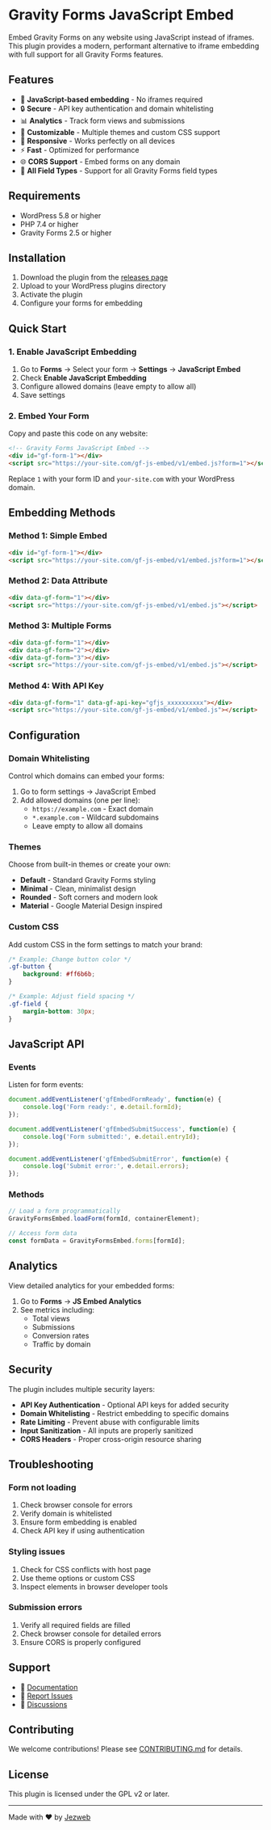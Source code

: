 # Gravity Forms JavaScript Embed

Embed Gravity Forms on any website using JavaScript instead of iframes. This plugin provides a modern, performant alternative to iframe embedding with full support for all Gravity Forms features.

## Features

- 🚀 **JavaScript-based embedding** - No iframes required
- 🔒 **Secure** - API key authentication and domain whitelisting
- 📊 **Analytics** - Track form views and submissions
- 🎨 **Customizable** - Multiple themes and custom CSS support
- 📱 **Responsive** - Works perfectly on all devices
- ⚡ **Fast** - Optimized for performance
- 🌐 **CORS Support** - Embed forms on any domain
- 📝 **All Field Types** - Support for all Gravity Forms field types

## Requirements

- WordPress 5.8 or higher
- PHP 7.4 or higher
- Gravity Forms 2.5 or higher

## Installation

1. Download the plugin from the [releases page](https://github.com/jezweb/js-gravity-forms-embed/releases)
2. Upload to your WordPress plugins directory
3. Activate the plugin
4. Configure your forms for embedding

## Quick Start

### 1. Enable JavaScript Embedding

1. Go to **Forms** → Select your form → **Settings** → **JavaScript Embed**
2. Check **Enable JavaScript Embedding**
3. Configure allowed domains (leave empty to allow all)
4. Save settings

### 2. Embed Your Form

Copy and paste this code on any website:

```html
<!-- Gravity Forms JavaScript Embed -->
<div id="gf-form-1"></div>
<script src="https://your-site.com/gf-js-embed/v1/embed.js?form=1"></script>
```

Replace `1` with your form ID and `your-site.com` with your WordPress domain.

## Embedding Methods

### Method 1: Simple Embed
```html
<div id="gf-form-1"></div>
<script src="https://your-site.com/gf-js-embed/v1/embed.js?form=1"></script>
```

### Method 2: Data Attribute
```html
<div data-gf-form="1"></div>
<script src="https://your-site.com/gf-js-embed/v1/embed.js"></script>
```

### Method 3: Multiple Forms
```html
<div data-gf-form="1"></div>
<div data-gf-form="2"></div>
<div data-gf-form="3"></div>
<script src="https://your-site.com/gf-js-embed/v1/embed.js"></script>
```

### Method 4: With API Key
```html
<div data-gf-form="1" data-gf-api-key="gfjs_xxxxxxxxxx"></div>
<script src="https://your-site.com/gf-js-embed/v1/embed.js"></script>
```

## Configuration

### Domain Whitelisting

Control which domains can embed your forms:

1. Go to form settings → JavaScript Embed
2. Add allowed domains (one per line):
   - `https://example.com` - Exact domain
   - `*.example.com` - Wildcard subdomains
   - Leave empty to allow all domains

### Themes

Choose from built-in themes or create your own:

- **Default** - Standard Gravity Forms styling
- **Minimal** - Clean, minimalist design
- **Rounded** - Soft corners and modern look
- **Material** - Google Material Design inspired

### Custom CSS

Add custom CSS in the form settings to match your brand:

```css
/* Example: Change button color */
.gf-button {
    background: #ff6b6b;
}

/* Example: Adjust field spacing */
.gf-field {
    margin-bottom: 30px;
}
```

## JavaScript API

### Events

Listen for form events:

```javascript
document.addEventListener('gfEmbedFormReady', function(e) {
    console.log('Form ready:', e.detail.formId);
});

document.addEventListener('gfEmbedSubmitSuccess', function(e) {
    console.log('Form submitted:', e.detail.entryId);
});

document.addEventListener('gfEmbedSubmitError', function(e) {
    console.log('Submit error:', e.detail.errors);
});
```

### Methods

```javascript
// Load a form programmatically
GravityFormsEmbed.loadForm(formId, containerElement);

// Access form data
const formData = GravityFormsEmbed.forms[formId];
```

## Analytics

View detailed analytics for your embedded forms:

1. Go to **Forms** → **JS Embed Analytics**
2. See metrics including:
   - Total views
   - Submissions
   - Conversion rates
   - Traffic by domain

## Security

The plugin includes multiple security layers:

- **API Key Authentication** - Optional API keys for added security
- **Domain Whitelisting** - Restrict embedding to specific domains
- **Rate Limiting** - Prevent abuse with configurable limits
- **Input Sanitization** - All inputs are properly sanitized
- **CORS Headers** - Proper cross-origin resource sharing

## Troubleshooting

### Form not loading

1. Check browser console for errors
2. Verify domain is whitelisted
3. Ensure form embedding is enabled
4. Check API key if using authentication

### Styling issues

1. Check for CSS conflicts with host page
2. Use theme options or custom CSS
3. Inspect elements in browser developer tools

### Submission errors

1. Verify all required fields are filled
2. Check browser console for detailed errors
3. Ensure CORS is properly configured

## Support

- 📖 [Documentation](https://github.com/jezweb/js-gravity-forms-embed/wiki)
- 🐛 [Report Issues](https://github.com/jezweb/js-gravity-forms-embed/issues)
- 💬 [Discussions](https://github.com/jezweb/js-gravity-forms-embed/discussions)

## Contributing

We welcome contributions! Please see [CONTRIBUTING.md](CONTRIBUTING.md) for details.

## License

This plugin is licensed under the GPL v2 or later.

---

Made with ❤️ by [Jezweb](https://www.jezweb.com.au)